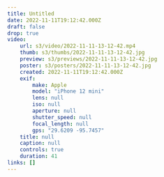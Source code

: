 ```yaml
---
title: Untitled
date: 2022-11-11T19:12:42.000Z
draft: false
drop: true
video:
    url: s3/video/2022-11-11-13-12-42.mp4
    thumb: s3/thumbs/2022-11-11-13-12-42.jpg
    preview: s3/previews/2022-11-11-13-12-42.jpg
    poster: s3/posters/2022-11-11-13-12-42.jpg
    created: 2022-11-11T19:12:42.000Z
    exif:
        make: Apple
        model: "iPhone 12 mini"
        lens: null
        iso: null
        aperture: null
        shutter_speed: null
        focal_length: null
        gps: "29.6209 -95.7457"
    title: null
    caption: null
    controls: true
    duration: 41
links: []
---
```

